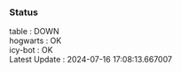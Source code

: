 ### Status


table : DOWN  
hogwarts : OK  
icy-bot : OK  
Latest Update : 2024-07-16 17:08:13.667007
